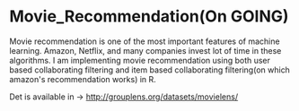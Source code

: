 # Movie_Recommendation(On GOING)
Movie recommendation is one of the most important features of machine learning. Amazon, Netflix, and many companies invest lot of time in these algorithms.
I am implementing movie recommendation using both user based collaborating filtering and item based collaborating filtering(on which amazon's recommendation works) in R.

Det is available in -> http://grouplens.org/datasets/movielens/
